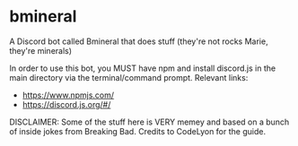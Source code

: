 # bmineral
A Discord bot called Bmineral that does stuff (they're not rocks Marie, they're minerals)

In order to use this bot, you MUST have npm and install discord.js in the main directory via the terminal/command prompt. 
Relevant links: 
- https://www.npmjs.com/
- https://discord.js.org/#/

DISCLAIMER: Some of the stuff here is VERY memey and based on a bunch of inside jokes from Breaking Bad.
Credits to CodeLyon for the guide. 
